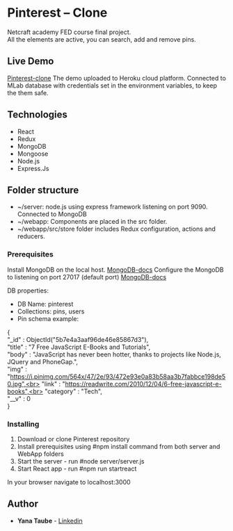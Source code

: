 # Pinterest – Clone

Netcraft academy FED course final project.<br>
All the elements are active, you can search, add and remove pins. 

## Live Demo

[Pinterest-clone](https://netcraft-pinterest-clone.herokuapp.com) 
The demo uploaded to Heroku cloud platform.
Connected to MLab database with credentials set in the environment variables, to keep the them safe. 

## Technologies

* React 
* Redux
* MongoDB 
* Mongoose
* Node.js
* Express.Js

## Folder structure

* ~/server: node.js using express framework listening on port 9090. Connected to MongoDB
* ~/webapp: Components are placed in the src folder. 
* ~/webapp/src/store folder includes Redux configuration, actions and reducers.

### Prerequisites

Install MongoDB on the local host. [MongoDB-docs](https://docs.mongodb.com/manual/installation)
Configure the MongoDB to listening on port 27017 (default port) [MongoDB-docs](https://docs.mongodb.com/manual/reference/default-mongodb-port)

DB properties:
* DB Name: pinterest
* Collections: pins, users
* Pin schema example: 

{<br>
    "_id" : ObjectId("5b7e4a3aaf96de46e85867d3"),<br>
    "title" : "7 Free JavaScript E-Books and Tutorials",<br>
    "body" : "JavaScript has never been hotter, thanks to projects like Node.js, JQuery and PhoneGap.",<br>
    "img" : "https://i.pinimg.com/564x/47/2e/93/472e93e0a83b58aa3b7fabbce198de50.jpg",<br>
    "link" : "https://readwrite.com/2010/12/04/6-free-javascript-e-books",<br>
    "category" : "Tech",<br>
    "__v" : 0<br>
}

### Installing

1. Download or clone Pinterest repository
2. Install prerequisites using #npm install command from both server and WebApp folders
3. Start the server - run #node server/server.js
4. Start React app - run #npm run startreact

In your browser navigate to localhost:3000


## Author

* **Yana Taube** - [Linkedin](https://www.linkedin.com/in/yanataube)
